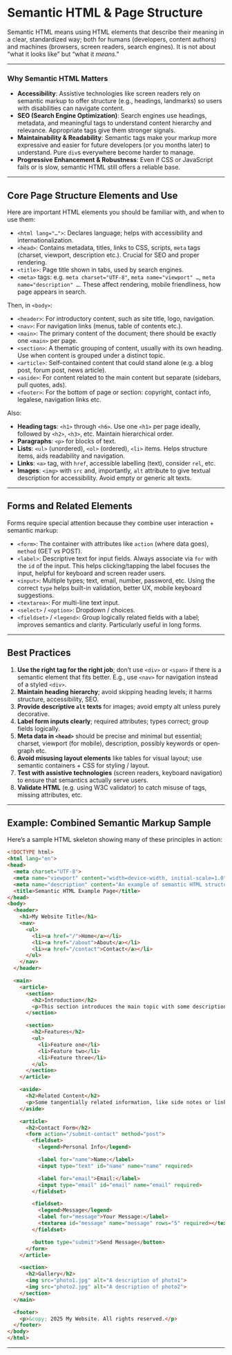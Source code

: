 # Semantic HTML & Page Structure

Semantic HTML means using HTML elements that describe their meaning in a clear, standardized way; both for humans (developers, content authors) and machines (browsers, screen readers, search engines). It is not about “what it looks like” but “what it *means*.”

---

### Why Semantic HTML Matters

* **Accessibility**: Assistive technologies like screen readers rely on semantic markup to offer structure (e.g., headings, landmarks) so users with disabilities can navigate content.
* **SEO (Search Engine Optimization)**: Search engines use headings, metadata, and meaningful tags to understand content hierarchy and relevance. Appropriate tags give them stronger signals.
* **Maintainability & Readability**: Semantic tags make your markup more expressive and easier for future developers (or you months later) to understand. Pure `div`s everywhere become harder to manage.
* **Progressive Enhancement & Robustness**: Even if CSS or JavaScript fails or is slow, semantic HTML still offers a reliable base.

---

## Core Page Structure Elements and Use

Here are important HTML elements you should be familiar with, and when to use them:

* `<html lang="…">`: Declares language; helps with accessibility and internationalization.
* `<head>`: Contains metadata, titles, links to CSS, scripts, `meta` tags (charset, viewport, description etc.). Crucial for SEO and proper rendering.
* `<title>`: Page title shown in tabs, used by search engines.
* `<meta>` tags: e.g. `meta charset="UTF-8"`, `meta name="viewport" …`, `meta name="description" …`. These affect rendering, mobile friendliness, how page appears in search.

Then, in `<body>`:

* `<header>`: For introductory content, such as site title, logo, navigation.
* `<nav>`: For navigation links (menus, table of contents etc.).
* `<main>`: The primary content of the document; there should be exactly one `<main>` per page.
* `<section>`: A thematic grouping of content, usually with its own heading. Use when content is grouped under a distinct topic.
* `<article>`: Self-contained content that could stand alone (e.g. a blog post, forum post, news article).
* `<aside>`: For content related to the main content but separate (sidebars, pull quotes, ads).
* `<footer>`: For the bottom of page or section: copyright, contact info, legalese, navigation links etc.

Also:

* **Heading tags**: `<h1>` through `<h6>`. Use one `<h1>` per page ideally, followed by `<h2>`, `<h3>`, etc. Maintain hierarchical order.
* **Paragraphs**: `<p>` for blocks of text.
* **Lists**: `<ul>` (unordered), `<ol>` (ordered), `<li>` items. Helps structure items, aids readability and navigation.
* **Links**: `<a>` tag, with `href`, accessible labelling (text), consider `rel`, etc.
* **Images**: `<img>` with `src` and, importantly, `alt` attribute to give textual description for accessibility. Avoid empty or generic alt texts.

---

## Forms and Related Elements

Forms require special attention because they combine user interaction + semantic markup:

* `<form>`: The container with attributes like `action` (where data goes), `method` (GET vs POST).
* `<label>`: Descriptive text for input fields. Always associate via `for` with the `id` of the input. This helps clicking/tapping the label focuses the input, helpful for keyboard and screen reader users.
* `<input>`: Multiple types; text, email, number, password, etc. Using the correct `type` helps built-in validation, better UX, mobile keyboard suggestions.
* `<textarea>`: For multi-line text input.
* `<select>` / `<option>`: Dropdown / choices.
* `<fieldset>` / `<legend>`: Group logically related fields with a label; improves semantics and clarity. Particularly useful in long forms.

---

## Best Practices

1. **Use the right tag for the right job**; don’t use `<div>` or `<span>` if there is a semantic element that fits better. E.g., use `<nav>` for navigation instead of a styled `<div>`.
2. **Maintain heading hierarchy**; avoid skipping heading levels; it harms structure, accessibility, SEO.
3. **Provide descriptive `alt` texts** for images; avoid empty alt unless purely decorative.
4. **Label form inputs clearly**; required attributes; types correct; group fields logically.
5. **Meta data in `<head>`** should be precise and minimal but essential; charset, viewport (for mobile), description, possibly keywords or open‐graph etc.
6. **Avoid misusing layout elements** like tables for visual layout; use semantic containers + CSS for styling / layout.
7. **Test with assistive technologies** (screen readers, keyboard navigation) to ensure that semantics actually serve users.
8. **Validate HTML** (e.g. using W3C validator) to catch misuse of tags, missing attributes, etc.

---

## Example: Combined Semantic Markup Sample

Here’s a sample HTML skeleton showing many of these principles in action:

```html
<!DOCTYPE html>
<html lang="en">
<head>
  <meta charset="UTF-8">
  <meta name="viewport" content="width=device-width, initial-scale=1.0">
  <meta name="description" content="An example of semantic HTML structure, forms, images, links, lists, and metadata.">
  <title>Semantic HTML Example Page</title>
</head>
<body>
  <header>
    <h1>My Website Title</h1>
    <nav>
      <ul>
        <li><a href="/">Home</a></li>
        <li><a href="/about">About</a></li>
        <li><a href="/contact">Contact</a></li>
      </ul>
    </nav>
  </header>

  <main>
    <article>
      <section>
        <h2>Introduction</h2>
        <p>This section introduces the main topic with some description.</p>
      </section>

      <section>
        <h2>Features</h2>
        <ul>
          <li>Feature one</li>
          <li>Feature two</li>
          <li>Feature three</li>
        </ul>
      </section>
    </article>

    <aside>
      <h2>Related Content</h2>
      <p>Some tangentially related information, like side notes or links.</p>
    </aside>

    <article>
      <h2>Contact Form</h2>
      <form action="/submit-contact" method="post">
        <fieldset>
          <legend>Personal Info</legend>

          <label for="name">Name:</label>
          <input type="text" id="name" name="name" required>

          <label for="email">Email:</label>
          <input type="email" id="email" name="email" required>
        </fieldset>

        <fieldset>
          <legend>Message</legend>
          <label for="message">Your Message:</label>
          <textarea id="message" name="message" rows="5" required></textarea>
        </fieldset>

        <button type="submit">Send Message</button>
      </form>
    </article>

    <section>
      <h2>Gallery</h2>
      <img src="photo1.jpg" alt="A description of photo1">
      <img src="photo2.jpg" alt="A description of photo2">
    </section>
  </main>

  <footer>
    <p>&copy; 2025 My Website. All rights reserved.</p>
  </footer>
</body>
</html>
```

---
